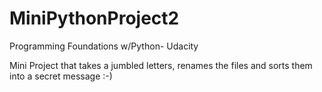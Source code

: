 # MiniPythonProject2
Programming Foundations w/Python- Udacity

Mini Project that takes a jumbled letters, renames the files and sorts them into a secret message :-)
